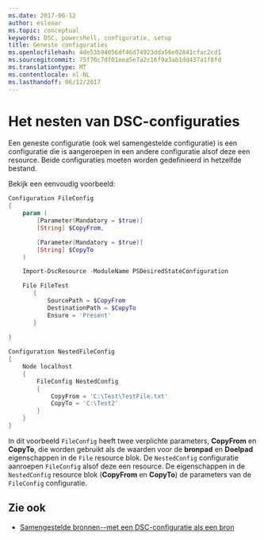 ```yaml
---
ms.date: 2017-06-12
author: eslesar
ms.topic: conceptual
keywords: DSC, powershell, configuratie, setup
title: Geneste configuraties
ms.openlocfilehash: 4de53b94056df46d74923dda56e02841cfac2cd1
ms.sourcegitcommit: 75f70c7df01eea5e7a2c16f9a3ab1dd437a1f8fd
ms.translationtype: MT
ms.contentlocale: nl-NL
ms.lasthandoff: 06/12/2017
---
```

# <a name="nesting-dsc-configurations"></a>Het nesten van DSC-configuraties

Een geneste configuratie (ook wel samengestelde configuratie) is een configuratie die is aangeroepen in een andere configuratie alsof deze een resource.
Beide configuraties moeten worden gedefinieerd in hetzelfde bestand.

Bekijk een eenvoudig voorbeeld:

```powershell
Configuration FileConfig 
{
    param (
        [Parameter(Mandatory = $true)]
        [String] $CopyFrom,

        [Parameter(Mandatory = $true)]
        [String] $CopyTo
    )

    Import-DscResource -ModuleName PSDesiredStateConfiguration

    File FileTest
       {
           SourcePath = $CopyFrom
           DestinationPath = $CopyTo
           Ensure = 'Present'
       }
    
}

Configuration NestedFileConfig
{
    Node localhost
    {
        FileConfig NestedConfig
        {
            CopyFrom = 'C:\Test\TestFile.txt'
            CopyTo = 'C:\Test2'
        }
    }
}
```

In dit voorbeeld `FileConfig` heeft twee verplichte parameters, **CopyFrom** en **CopyTo**, die worden gebruikt als de waarden voor de **bronpad** en  **Doelpad** eigenschappen in de `File` resource blok. De `NestedConfig` configuratie aanroepen `FileConfig` alsof deze een resource.
De eigenschappen in de `NestedConfig` resource blok (**CopyFrom** en **CopyTo**) de parameters van de `FileConfig` configuratie.

## <a name="see-also"></a>Zie ook

- [Samengestelde bronnen--met een DSC-configuratie als een bron](authoringResourceComposite.md)

